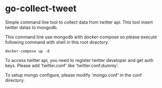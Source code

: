 # go-collect-tweet
Simple command line tool to collect data from twitter api.
This tool insert twitter datas to mongodb.

This command line use mongodb with docker-compose so please execute following command with shell in this root directory.

    docker-compose up -d

To access twitter api, you need to register twitter developer and get auth keys.
Please add 'twitter.conf' like 'twitter.conf.dummy'.

To setup mongo configure, please modify 'mongo.conf' in the conf directory.